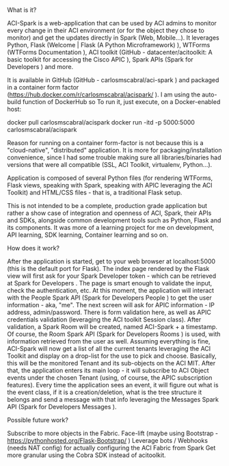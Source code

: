 What is it?
 
ACI-Spark is a web-application that can be used by ACI admins to monitor every change in their ACI environment (or for the object they chose to monitor) and get the updates directly in Spark (Web, Mobile...). It leverages Python, Flask (Welcome | Flask (A Python Microframework) ), WTForms (WTForms Documentation ), ACI toolkit (GitHub - datacenter/acitoolkit: A basic toolkit for accessing the Cisco APIC ), Spark APIs (Spark for Developers ) and more.
 
It is available in GitHub (GitHub - carlosmscabral/aci-spark ) and packaged in a container form factor (https://hub.docker.com/r/carlosmscabral/acispark/ ). I am using the auto-build function of DockerHub so To run it, just execute, on a Docker-enabled host:
 
docker pull carlosmscabral/acispark
docker run -itd -p 5000:5000 carlosmscabral/acispark
 
 
Reason for running on a container form-factor is not because this is a "cloud-native", "distributed" application. It is more for packaging/installation convenience, since I had some trouble making sure all libraries/binaries had versions that were all compatible (SSL, ACI Toolkit, virtualenv, Python...).
 
Application is composed of several Python files (for rendering WTForms, Flask views, speaking with Spark, speaking with APIC leveraging the ACI Toolkit) and HTML/CSS files - that is, a traditional Flask setup.
 
This is not intended to be a complete, production grade application but rather a show case of integration and openness of ACI, Spark, their APIs and SDKs, alongside common development tools such as Python, Flask and its components.  It was more of a learning project for me on development, API learning, SDK learning, Container learning and so on.
 
 
 
How does it work?
 
After the application is started, get to your web browser at localhost:5000 (this is the default port for Flask). 
The index page rendered by the Flask view will first ask for your Spark Developer token - which can be retrieved at Spark for Developers . The page is smart enough to validate the input, check the authentication, etc. At this moment, the application will interact with the People Spark API (Spark for Developers People ) to get the user information - aka, "me".
The next screen will ask for APIC information - IP address, admin/password. There is form validation here, as well as APIC credentials validation (leveraging the ACI toolkit Session class). After validation, a Spark Room will be created, named ACI-Spark + a timestamp. Of course, the Room Spark API (Spark for Developers Rooms ) is used, with information retrieved from the user as well.
Assuming everything is fine, ACI-Spark will now get a list of all the current tenants leveraging the ACI Toolkit and display on a drop-list for the use to pick and choose. Basically, this will be the monitored Tenant and its sub-objects on the ACI MIT.
After that, the application enters its main loop - it will subscribe to ACI Object events under the chosen Tenant (using, of course, the APIC subscription features). Every time the application sees an event, it will figure out what is the event class, if it is a creation/deletion, what is the tree structure it belongs and send a message with that info leveraging the Messages Spark API (Spark for Developers Messages ).
 
 
Possible future work?
 
Subscribe to more objects in the Fabric.
Face-lift (maybe using Bootstrap - https://pythonhosted.org/Flask-Bootstrap/ )
Leverage bots / Webhooks (needs NAT config) for actually configuring the ACI Fabric from Spark
Get more granular using the Cobra SDK instead of acitoolkit.
